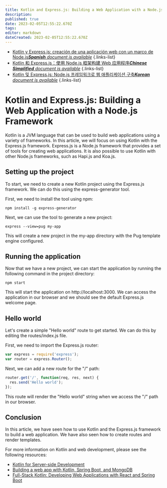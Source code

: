 ```yaml
---
title: Kotlin and Express.js: Building a Web Application with a Node.js Framework
description: 
published: true
date: 2023-02-05T12:55:22.670Z
tags: 
editor: markdown
dateCreated: 2023-02-05T12:55:22.670Z
---
```


- [Kotlin y Express.js: creación de una aplicación web con un marco de Node.js***Spanish** document is available*](/es/Knowledge-base/Kotlin/kotlin-and-express-js-building-a-web-application-with-a-node-js-framework)
{.links-list}
- [Kotlin 和 Express.js：使用 Node.js 框架构建 Web 应用程序***Chinese Simplified** document is available*](/zh/Knowledge-base/Kotlin/kotlin-and-express-js-building-a-web-application-with-a-node-js-framework)
{.links-list}
- [Kotlin 및 Express.js: Node.js 프레임워크로 웹 애플리케이션 구축***Korean** document is available*](/ko/Knowledge-base/Kotlin/kotlin-and-express-js-building-a-web-application-with-a-node-js-framework)
{.links-list}


# Kotlin and Express.js: Building a Web Application with a Node.js Framework

Kotlin is a JVM language that can be used to build web applications using a variety of frameworks. In this article, we will focus on using Kotlin with the Express.js framework. Express.js is a Node.js framework that provides a set of tools for creating web applications. It is also possible to use Kotlin with other Node.js frameworks, such as Hapi.js and Koa.js.

## Setting up the project

To start, we need to create a new Kotlin project using the Express.js framework. We can do this using the express-generator tool.

First, we need to install the tool using npm:

```
npm install -g express-generator
```

Next, we can use the tool to generate a new project:

```
express --view=pug my-app
```

This will create a new project in the my-app directory with the Pug template engine configured.

## Running the application

Now that we have a new project, we can start the application by running the following command in the project directory:

```
npm start
```

This will start the application on http://localhost:3000. We can access the application in our browser and we should see the default Express.js welcome page.

## Hello world

Let's create a simple "Hello world" route to get started. We can do this by editing the routes/index.js file.

First, we need to import the Express.js router:

```javascript
var express = require('express');
var router = express.Router();
```

Next, we can add a new route for the "/" path:

```javascript
router.get('/', function(req, res, next) {
  res.send('Hello world');
});
```

This route will render the "Hello world" string when we access the "/" path in our browser.

## Conclusion

In this article, we have seen how to use Kotlin and the Express.js framework to build a web application. We have also seen how to create routes and render templates.

For more information on Kotlin and web development, please see the following resources:

- [Kotlin for Server-side Development](https://kotlinlang.org/docs/reference/server-overview.html)
- [Building a web app with Kotlin, Spring Boot, and MongoDB](https://www.baeldung.com/kotlin-mongodb-spring-boot)
- [Full-Stack Kotlin: Developing Web Applications with React and Spring Boot](https://www.baeldung.com/kotlin-react-spring-boot)